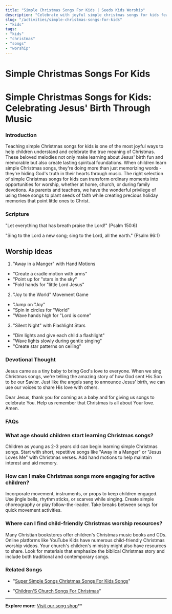 ```yaml
---
title: "Simple Christmas Songs For Kids | Seeds Kids Worship"
description: "Celebrate with joyful simple christmas songs for kids featuring biblical Christmas themes. Holiday worship music for children and families."
slug: "/activities/simple-christmas-songs-for-kids"
- "kids"
tags:
- "kids"
- "christmas"
- "songs"
- "worship"
---
```


# Simple Christmas Songs For Kids

# Simple Christmas Songs for Kids: Celebrating Jesus' Birth Through Music

### Introduction
Teaching simple Christmas songs for kids is one of the most joyful ways to help children understand and celebrate the true meaning of Christmas. These beloved melodies not only make learning about Jesus' birth fun and memorable but also create lasting spiritual foundations. When children learn simple Christmas songs, they're doing more than just memorizing words - they're hiding God's truth in their hearts through music. The right selection of simple Christmas songs for kids can transform ordinary moments into opportunities for worship, whether at home, church, or during family devotions. As parents and teachers, we have the wonderful privilege of using these songs to plant seeds of faith while creating precious holiday memories that point little ones to Christ.

### Scripture
"Let everything that has breath praise the Lord!" (Psalm 150:6)

"Sing to the Lord a new song; sing to the Lord, all the earth." (Psalm 96:1)

## Worship Ideas
1. "Away in a Manger" with Hand Motions
- "Create a cradle motion with arms"
- "Point up for "stars in the sky"
- "Fold hands for "little Lord Jesus"

2. "Joy to the World" Movement Game
- "Jump on "Joy"
- "Spin in circles for "World"
- "Wave hands high for "Lord is come"

3. "Silent Night" with Flashlight Stars
- "Dim lights and give each child a flashlight"
- "Wave lights slowly during gentle singing"
- "Create star patterns on ceiling"

### Devotional Thought
Jesus came as a tiny baby to bring God's love to everyone. When we sing Christmas songs, we're telling the amazing story of how God sent His Son to be our Savior. Just like the angels sang to announce Jesus' birth, we can use our voices to share His love with others.

Dear Jesus, thank you for coming as a baby and for giving us songs to celebrate You. Help us remember that Christmas is all about Your love. Amen.

### FAQs

### What age should children start learning Christmas songs?
Children as young as 2-3 years old can begin learning simple Christmas songs. Start with short, repetitive songs like "Away in a Manger" or "Jesus Loves Me" with Christmas verses. Add hand motions to help maintain interest and aid memory.

### How can I make Christmas songs more engaging for active children?
Incorporate movement, instruments, or props to keep children engaged. Use jingle bells, rhythm sticks, or scarves while singing. Create simple choreography or play follow-the-leader. Take breaks between songs for quick movement activities.

### Where can I find child-friendly Christmas worship resources?
Many Christian bookstores offer children's Christmas music books and CDs. Online platforms like YouTube Kids have numerous child-friendly Christmas worship videos. Your church's children's ministry might also have resources to share. Look for materials that emphasize the biblical Christmas story and include both traditional and contemporary songs.

### Related Songs

- "[Super Simple Songs Christmas Songs For Kids Songs](/activities/super-simple-songs-christmas-songs-for-kids-songs/)"

- "[Children'S Church Songs For Christmas](/activities/children-s-church-songs-for-christmas/)"

---

**Explore more:** [Visit our song shop](https://seedskidsworship.com/shop)**

<!-- Schema Markup -->
<script type="application/ld+json">
{
  "@context": "https://schema.org",
  "@type": "MusicRecording",
  "name": "Simple Christmas Songs For Kids",
  "byArtist": {
    "@type": "MusicGroup",
    "name": "Seeds Kids Worship"
  },
  "isFamilyFriendly": true,
  "url": "https://seedskidsworship.com/activities/simple-christmas-songs-for-kids/"
}
</script>